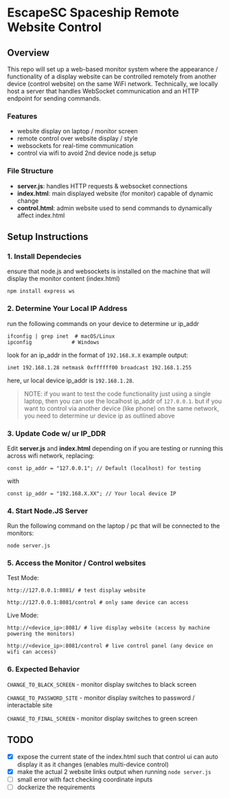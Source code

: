 # EscapeSC Spaceship Remote Website Control

## Overview
This repo will set up a web-based monitor system where the appearance / functionality of a display website can be controlled remotely from another device (control website) on the same WiFi network. Technically, we locally host a server that handles WebSocket communication and an HTTP endpoint for sending commands.

### Features
- website display on laptop / monitor screen
- remote control over website display / style
- websockets for real-time communication
- control via wifi to avoid 2nd device node.js setup

### File Structure
- **server.js**: handles HTTP requests & websocket connections
- **index.html**: main displayed website (for monitor) capable of dynamic change
- **control.html**: admin website used to send commands to dynamically affect index.html

## Setup Instructions

### 1. Install Dependecies
ensure that node.js and websockets is installed on the machine that will display the monitor content (index.html)
```
npm install express ws
```

### 2. Determine Your Local IP Address
run the following commands on your device to determine ur ip_addr
```
ifconfig | grep inet  # macOS/Linux
ipconfig             # Windows
```
look for an ip_addr in the format of `192.168.X.X` example output:
```
inet 192.168.1.28 netmask 0xffffff00 broadcast 192.168.1.255
```
here, ur local device ip_addr is `192.168.1.28`. 

> NOTE: if you want to test the code functionality just using a single laptop, then you can use the localhost ip_addr of `127.0.0.1`. but if you want to control via another device (like phone) on the same network, you need to determine ur device ip as outlined above

### 3. Update Code w/ ur IP_DDR
Edit **server.js** and **index.html** depending on if you are testing or running this across wifi network, replacing:
```
const ip_addr = "127.0.0.1"; // Default (localhost) for testing
```
with
```
const ip_addr = "192.168.X.XX"; // Your local device IP
```
### 4. Start Node.JS Server
Run the following command on the laptop / pc that will be connected to the monitors:
```
node server.js
```

### 5. Access the Monitor / Control websites
Test Mode:
```
http://127.0.0.1:8081/ # test display website

http://127.0.0.1:8081/control # only same device can access

```
Live Mode:
```
http://<device_ip>:8081/ # live display website (access by machine powering the monitors)

http://<device_ip>:8081/control # live control panel (any device on wifi can access)
```

### 6. Expected Behavior 
`CHANGE_TO_BLACK_SCREEN` - monitor display switches to black screen

`CHANGE_TO_PASSWORD_SITE` - monitor display switches to password / interactable site

`CHANGE_TO_FINAL_SCREEN` - monitor display switches to green screen


## TODO
- [x] expose the current state of the index.html such that control ui can auto display it as it changes (enables multi-device control)
- [x] make the actual 2 website links output when running `node server.js`
- [ ] small error with fact checking coordinate inputs
- [ ] dockerize the requirements
